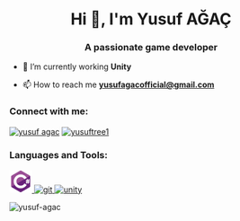 <h1 align="center">Hi 👋, I'm Yusuf AĞAÇ</h1>
<h3 align="center">A passionate game developer</h3>

- 🌱 I’m currently working **Unity**

- 📫 How to reach me **yusufagacofficial@gmail.com**

<h3 align="left">Connect with me:</h3>
<p align="left">
<a href="https://linkedin.com/in/yusuf-agac" target="blank"><img align="center" src="https://raw.githubusercontent.com/rahuldkjain/github-profile-readme-generator/master/src/images/icons/Social/linked-in-alt.svg" alt="yusuf agac" height="30" width="40" /></a>
<a href="https://www.leetcode.com/yusuftree1" target="blank"><img align="center" src="https://raw.githubusercontent.com/rahuldkjain/github-profile-readme-generator/master/src/images/icons/Social/leet-code.svg" alt="yusuftree1" height="30" width="40" /></a>
</p>

<h3 align="left">Languages and Tools:</h3>
<p align="left"> <a href="https://www.w3schools.com/cs/" target="_blank" rel="noreferrer"> <img src="https://raw.githubusercontent.com/devicons/devicon/master/icons/csharp/csharp-original.svg" alt="csharp" width="40" height="40"/> </a> <a href="https://git-scm.com/" target="_blank" rel="noreferrer"> <img src="https://www.vectorlogo.zone/logos/git-scm/git-scm-icon.svg" alt="git" width="40" height="40"/> </a> <a href="https://unity.com/" target="_blank" rel="noreferrer"> <img src="https://www.vectorlogo.zone/logos/unity3d/unity3d-icon.svg" alt="unity" width="40" height="40"/> </a> </p>

<p><img align="left" src="https://github-readme-stats.vercel.app/api/top-langs?username=yusuf-agac&show_icons=true&locale=en&layout=compact" alt="yusuf-agac" /></p>

